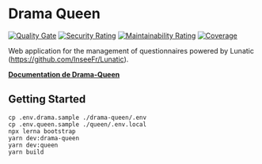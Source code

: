 # Drama Queen

[![Quality Gate](https://sonarcloud.io/api/project_badges/measure?project=InseeFr_Drama-Queen&metric=alert_status)](https://sonarcloud.io/dashboard?id=InseeFr_Drama-Queen)
[![Security Rating](https://sonarcloud.io/api/project_badges/measure?project=InseeFr_Drama-Queen&metric=security_rating)](https://sonarcloud.io/dashboard?id=InseeFr_Drama-Queen)
[![Maintainability Rating](https://sonarcloud.io/api/project_badges/measure?project=InseeFr_Drama-Queen&metric=sqale_rating)](https://sonarcloud.io/dashboard?id=InseeFr_Drama-Queen)
[![Coverage](https://sonarcloud.io/api/project_badges/measure?project=InseeFr_Drama-Queen&metric=coverage)](https://sonarcloud.io/dashboard?id=InseeFr_Drama-Queen)

Web application for the management of questionnaires powered by Lunatic (https://github.com/InseeFr/Lunatic).

[**Documentation de Drama-Queen**](https://inseefr.github.io/Drama-Queen/)

## Getting Started

```
cp .env.drama.sample ./drama-queen/.env
cp .env.queen.sample ./queen/.env.local
npx lerna bootstrap
yarn dev:drama-queen
yarn dev:queen
yarn build
```
